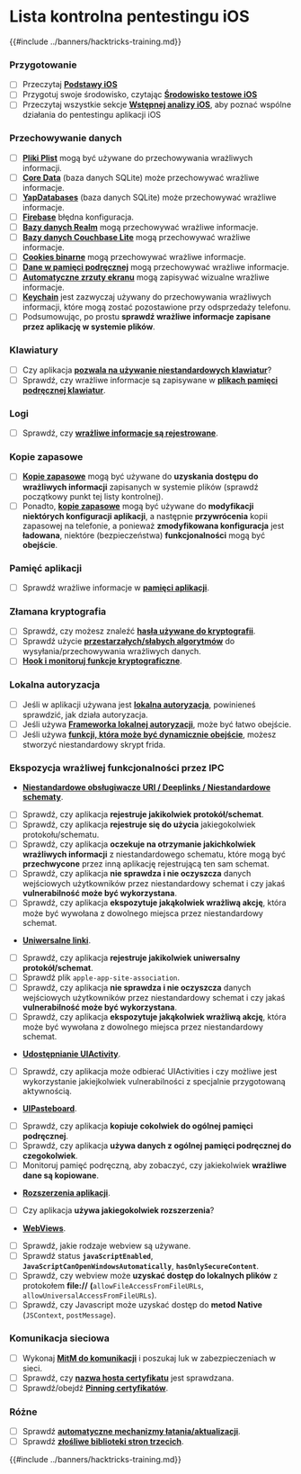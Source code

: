 # Lista kontrolna pentestingu iOS

{{#include ../banners/hacktricks-training.md}}

### Przygotowanie

- [ ] Przeczytaj [**Podstawy iOS**](ios-pentesting/ios-basics.md)
- [ ] Przygotuj swoje środowisko, czytając [**Środowisko testowe iOS**](ios-pentesting/ios-testing-environment.md)
- [ ] Przeczytaj wszystkie sekcje [**Wstępnej analizy iOS**](ios-pentesting/#initial-analysis), aby poznać wspólne działania do pentestingu aplikacji iOS

### Przechowywanie danych

- [ ] [**Pliki Plist**](ios-pentesting/#plist) mogą być używane do przechowywania wrażliwych informacji.
- [ ] [**Core Data**](ios-pentesting/#core-data) (baza danych SQLite) może przechowywać wrażliwe informacje.
- [ ] [**YapDatabases**](ios-pentesting/#yapdatabase) (baza danych SQLite) może przechowywać wrażliwe informacje.
- [ ] [**Firebase**](ios-pentesting/#firebase-real-time-databases) błędna konfiguracja.
- [ ] [**Bazy danych Realm**](ios-pentesting/#realm-databases) mogą przechowywać wrażliwe informacje.
- [ ] [**Bazy danych Couchbase Lite**](ios-pentesting/#couchbase-lite-databases) mogą przechowywać wrażliwe informacje.
- [ ] [**Cookies binarne**](ios-pentesting/#cookies) mogą przechowywać wrażliwe informacje.
- [ ] [**Dane w pamięci podręcznej**](ios-pentesting/#cache) mogą przechowywać wrażliwe informacje.
- [ ] [**Automatyczne zrzuty ekranu**](ios-pentesting/#snapshots) mogą zapisywać wizualne wrażliwe informacje.
- [ ] [**Keychain**](ios-pentesting/#keychain) jest zazwyczaj używany do przechowywania wrażliwych informacji, które mogą zostać pozostawione przy odsprzedaży telefonu.
- [ ] Podsumowując, po prostu **sprawdź wrażliwe informacje zapisane przez aplikację w systemie plików**.

### Klawiatury

- [ ] Czy aplikacja [**pozwala na używanie niestandardowych klawiatur**](ios-pentesting/#custom-keyboards-keyboard-cache)?
- [ ] Sprawdź, czy wrażliwe informacje są zapisywane w [**plikach pamięci podręcznej klawiatur**](ios-pentesting/#custom-keyboards-keyboard-cache).

### **Logi**

- [ ] Sprawdź, czy [**wrażliwe informacje są rejestrowane**](ios-pentesting/#logs).

### Kopie zapasowe

- [ ] [**Kopie zapasowe**](ios-pentesting/#backups) mogą być używane do **uzyskania dostępu do wrażliwych informacji** zapisanych w systemie plików (sprawdź początkowy punkt tej listy kontrolnej).
- [ ] Ponadto, [**kopie zapasowe**](ios-pentesting/#backups) mogą być używane do **modyfikacji niektórych konfiguracji aplikacji**, a następnie **przywrócenia** kopii zapasowej na telefonie, a ponieważ **zmodyfikowana konfiguracja** jest **ładowana**, niektóre (bezpieczeństwa) **funkcjonalności** mogą być **obejście**.

### **Pamięć aplikacji**

- [ ] Sprawdź wrażliwe informacje w [**pamięci aplikacji**](ios-pentesting/#testing-memory-for-sensitive-data).

### **Złamana kryptografia**

- [ ] Sprawdź, czy możesz znaleźć [**hasła używane do kryptografii**](ios-pentesting/#broken-cryptography).
- [ ] Sprawdź użycie [**przestarzałych/słabych algorytmów**](ios-pentesting/#broken-cryptography) do wysyłania/przechowywania wrażliwych danych.
- [ ] [**Hook i monitoruj funkcje kryptograficzne**](ios-pentesting/#broken-cryptography).

### **Lokalna autoryzacja**

- [ ] Jeśli w aplikacji używana jest [**lokalna autoryzacja**](ios-pentesting/#local-authentication), powinieneś sprawdzić, jak działa autoryzacja.
- [ ] Jeśli używa [**Frameworka lokalnej autoryzacji**](ios-pentesting/#local-authentication-framework), może być łatwo obejście.
- [ ] Jeśli używa [**funkcji, która może być dynamicznie obejście**](ios-pentesting/#local-authentication-using-keychain), możesz stworzyć niestandardowy skrypt frida.

### Ekspozycja wrażliwej funkcjonalności przez IPC

- [**Niestandardowe obsługiwacze URI / Deeplinks / Niestandardowe schematy**](ios-pentesting/#custom-uri-handlers-deeplinks-custom-schemes).
- [ ] Sprawdź, czy aplikacja **rejestruje jakikolwiek protokół/schemat**.
- [ ] Sprawdź, czy aplikacja **rejestruje się do użycia** jakiegokolwiek protokołu/schematu.
- [ ] Sprawdź, czy aplikacja **oczekuje na otrzymanie jakichkolwiek wrażliwych informacji** z niestandardowego schematu, które mogą być **przechwycone** przez inną aplikację rejestrującą ten sam schemat.
- [ ] Sprawdź, czy aplikacja **nie sprawdza i nie oczyszcza** danych wejściowych użytkowników przez niestandardowy schemat i czy jakaś **vulnerabilność może być wykorzystana**.
- [ ] Sprawdź, czy aplikacja **ekspozytuje jakąkolwiek wrażliwą akcję**, która może być wywołana z dowolnego miejsca przez niestandardowy schemat.
- [**Uniwersalne linki**](ios-pentesting/#universal-links).
- [ ] Sprawdź, czy aplikacja **rejestruje jakikolwiek uniwersalny protokół/schemat**.
- [ ] Sprawdź plik `apple-app-site-association`.
- [ ] Sprawdź, czy aplikacja **nie sprawdza i nie oczyszcza** danych wejściowych użytkowników przez niestandardowy schemat i czy jakaś **vulnerabilność może być wykorzystana**.
- [ ] Sprawdź, czy aplikacja **ekspozytuje jakąkolwiek wrażliwą akcję**, która może być wywołana z dowolnego miejsca przez niestandardowy schemat.
- [**Udostępnianie UIActivity**](ios-pentesting/ios-uiactivity-sharing.md).
- [ ] Sprawdź, czy aplikacja może odbierać UIActivities i czy możliwe jest wykorzystanie jakiejkolwiek vulnerabilności z specjalnie przygotowaną aktywnością.
- [**UIPasteboard**](ios-pentesting/ios-uipasteboard.md).
- [ ] Sprawdź, czy aplikacja **kopiuje cokolwiek do ogólnej pamięci podręcznej**.
- [ ] Sprawdź, czy aplikacja **używa danych z ogólnej pamięci podręcznej do czegokolwiek**.
- [ ] Monitoruj pamięć podręczną, aby zobaczyć, czy jakiekolwiek **wrażliwe dane są kopiowane**.
- [**Rozszerzenia aplikacji**](ios-pentesting/ios-app-extensions.md).
- [ ] Czy aplikacja **używa jakiegokolwiek rozszerzenia**?
- [**WebViews**](ios-pentesting/ios-webviews.md).
- [ ] Sprawdź, jakie rodzaje webview są używane.
- [ ] Sprawdź status **`javaScriptEnabled`**, **`JavaScriptCanOpenWindowsAutomatically`**, **`hasOnlySecureContent`**.
- [ ] Sprawdź, czy webview może **uzyskać dostęp do lokalnych plików** z protokołem **file://** **(**`allowFileAccessFromFileURLs`, `allowUniversalAccessFromFileURLs`).
- [ ] Sprawdź, czy Javascript może uzyskać dostęp do **metod Native** (`JSContext`, `postMessage`).

### Komunikacja sieciowa

- [ ] Wykonaj [**MitM do komunikacji**](ios-pentesting/#network-communication) i poszukaj luk w zabezpieczeniach w sieci.
- [ ] Sprawdź, czy [**nazwa hosta certyfikatu**](ios-pentesting/#hostname-check) jest sprawdzana.
- [ ] Sprawdź/obejdź [**Pinning certyfikatów**](ios-pentesting/#certificate-pinning).

### **Różne**

- [ ] Sprawdź [**automatyczne mechanizmy łatania/aktualizacji**](ios-pentesting/#hot-patching-enforced-updateing).
- [ ] Sprawdź [**złośliwe biblioteki stron trzecich**](ios-pentesting/#third-parties).

{{#include ../banners/hacktricks-training.md}}
